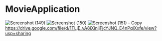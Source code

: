 # MovieApplication
![Screenshot (149)](https://user-images.githubusercontent.com/93465328/205504141-b363e972-3385-43ce-815e-cc343fa9c05a.png)
![Screenshot (150)](https://user-images.githubusercontent.com/93465328/205504258-def1fa75-5b05-4566-828b-bfd895990563.png)
![Screenshot (151) - Copy](https://user-images.githubusercontent.com/93465328/205504291-316857e9-ff47-4a4b-97c3-dbbbdd53c96a.png)
https://drive.google.com/file/d/1TLjE_vA8iXinjjFjcYJNQ_E4nPqiXxfe/view?usp=sharing
